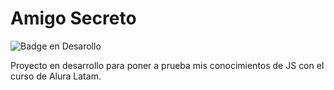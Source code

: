 <h1>Amigo Secreto</h1>

 ![Badge en Desarollo](https://img.shields.io/badge/STATUS-EN%20DESAROLLO-green)

 Proyecto en desarrollo para poner a prueba mis conocimientos de JS con el curso de Alura Latam.
